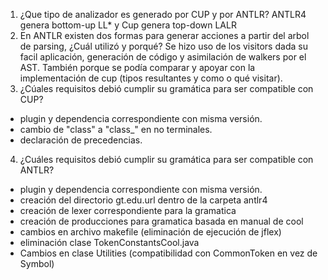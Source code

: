 

1. ¿Que tipo de analizador es generado por CUP y por ANTLR?
ANTLR4 genera bottom-up LL* y Cup genera top-down LALR
2. En ANTLR existen dos formas para generar acciones a partir del arbol de parsing, ¿Cuál utilizó y porqué?
Se hizo uso de los visitors dada su facil aplicación, generación de código y asimilación de walkers por el AST. También porque se podía comparar y apoyar con la implementación de cup (tipos resultantes y como o qué visitar).
3. ¿Cúales requisitos debió cumplir su gramática para ser compatible con CUP?
- plugin y dependencia correspondiente con misma versión.
- cambio de "class" a "class_" en no terminales.
- declaración de precedencias.
4. ¿Cuáles requisitos debió cumplir su gramática para ser compatible con ANTLR?
- plugin y dependencia correspondiente con misma versión.
- creación del directorio gt.edu.url dentro de la carpeta antlr4
- creación de lexer correspondiente para la gramatica
- creación de producciones para gramatica basada en manual de cool 
- cambios en archivo makefile (eliminación de ejecución de jflex)
- eliminación clase TokenConstantsCool.java 
- Cambios en clase Utilities (compatibilidad con CommonToken en vez de Symbol)
